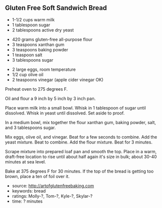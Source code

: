 Gluten Free Soft Sandwich Bread
-------------------------------

- 1-1/2 cups warm milk
- 1 tablespoon sugar
- 2 tablespoons active dry yeast
<!-- -->
- 420 grams gluten-free all-purpose flour
- 3 teaspoons xanthan gum
- 3 teaspoons baking powder
- 1 teaspoon salt
- 3 tablespoons sugar
<!-- -->
- 2 large eggs, room temperature
- 1/2 cup olive oil
- 2 teaspoons vinegar (apple cider vinegar OK)

Preheat oven to 275 degrees F.

Oil and flour a 9 inch by 5 inch by 3 inch pan.

Place warm milk into a small bowl.  Whisk in 1 tablespoon of sugar
until dissolved.  Whisk in yeast until dissolved.  Set aside to proof.

In a medium bowl, mix together the flour xanthan gum, baking powder,
salt, and 3 tablespoons sugar.

Mix eggs, olive oil, and vinegar.  Beat for a few seconds to combine.
Add the yeast mixture.  Beat to combine.  Add the flour mixture.  Beat
for 3 minutes.

Scrape mixture into prepared loaf pan and smooth the top.  Place in a
warm, draft-free location to rise until about half again it's size in
bulk; about 30-40 minutes at sea level.

Bake at 375 degrees F for 30 minutes.  If the top of the bread is
getting too brown, place a ten of foil over it.

- source: http://artofglutenfreebaking.com
- keywords: bread
- ratings: Molly-?, Tom-?, Kyle-?, Skylar-?
- time: ? minutes

